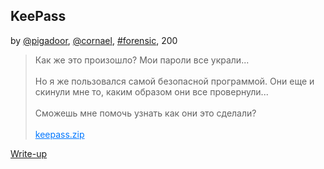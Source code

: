 ## KeePass
by [@pigadoor](https://t.me/pigadoor), [@cornael](https://t.me/cornael), [#forensic](/README.md#forensic), 200

> Как же это произошло? Мои пароли все украли... <br><br>Но я же пользовался самой безопасной программой. Они еще и скинули мне то, каким образом они все провернули... <br><br>Сможешь мне помочь узнать как они это сделали?<br><br><a style="color:#0077FF" href="https://files.punchclub.ru/file/keepass.zip" download>keepass.zip</a>


[Write-up](WRITEUP.md)